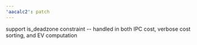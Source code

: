 ```yaml
---
'aacalc2': patch
---
```


support is_deadzone constraint -- handled in both IPC cost, verbose cost sorting, and EV computation
